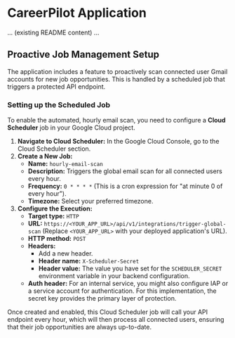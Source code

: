 # CareerPilot Application

... (existing README content) ...

## Proactive Job Management Setup

The application includes a feature to proactively scan connected user Gmail accounts for new job opportunities. This is handled by a scheduled job that triggers a protected API endpoint.

### Setting up the Scheduled Job

To enable the automated, hourly email scan, you need to configure a **Cloud Scheduler** job in your Google Cloud project.

1.  **Navigate to Cloud Scheduler:** In the Google Cloud Console, go to the Cloud Scheduler section.
2.  **Create a New Job:**
    *   **Name:** `hourly-email-scan`
    *   **Description:** Triggers the global email scan for all connected users every hour.
    *   **Frequency:** `0 * * * *` (This is a cron expression for "at minute 0 of every hour").
    *   **Timezone:** Select your preferred timezone.
3.  **Configure the Execution:**
    *   **Target type:** `HTTP`
    *   **URL:** `https://<YOUR_APP_URL>/api/v1/integrations/trigger-global-scan` (Replace `<YOUR_APP_URL>` with your deployed application's URL).
    *   **HTTP method:** `POST`
    *   **Headers:**
        *   Add a new header.
        *   **Header name:** `X-Scheduler-Secret`
        *   **Header value:** The value you have set for the `SCHEDULER_SECRET` environment variable in your backend configuration.
    *   **Auth header:** For an internal service, you might also configure IAP or a service account for authentication. For this implementation, the secret key provides the primary layer of protection.

Once created and enabled, this Cloud Scheduler job will call your API endpoint every hour, which will then process all connected users, ensuring that their job opportunities are always up-to-date.
